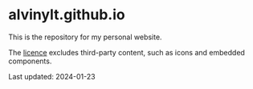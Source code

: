 # alvinylt.github.io

This is the repository for my personal website.

The [licence](LICENCE) excludes third-party content, such as icons and embedded
components.

Last updated: 2024-01-23
